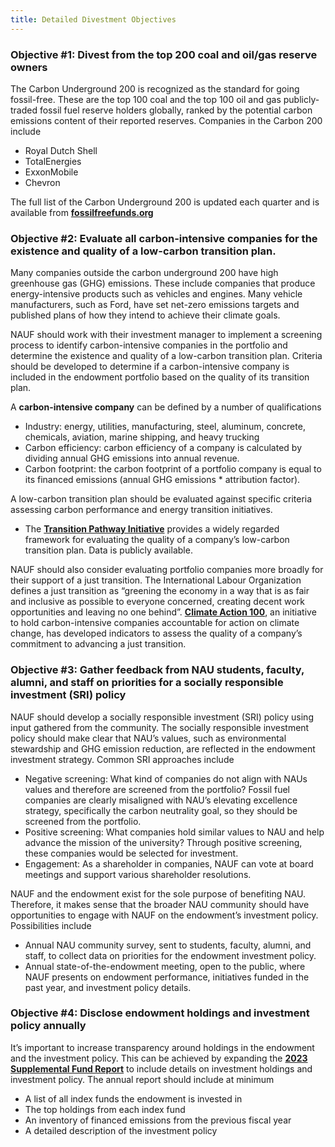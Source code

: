 ```yaml
---
title: Detailed Divestment Objectives
---
```


### Objective #1: Divest from the top 200 coal and oil/gas reserve owners

The Carbon Underground 200 is recognized as the standard for going fossil-free. These are the top 100 coal and the top 100 oil and gas publicly-traded fossil fuel reserve holders globally, ranked by the potential carbon emissions content of their reported reserves. Companies in the Carbon 200 include

* Royal Dutch Shell 
* TotalEnergies
* ExxonMobile
* Chevron

The full list of the Carbon Underground 200 is updated each quarter and is available from
<a href="https://fossilfreefunds.org/" target="_blank"><b>fossilfreefunds.org</b></a>

### Objective #2: Evaluate all carbon-intensive companies for the existence and quality of a low-carbon transition plan.

Many companies outside the carbon underground 200 have high greenhouse gas (GHG) emissions. These include companies that produce energy-intensive products such as vehicles and engines. Many vehicle manufacturers, such as Ford, have set net-zero emissions targets and published plans of how they intend to achieve their climate goals.

NAUF should work with their investment manager to implement a screening process to identify carbon-intensive companies in the portfolio and determine the existence and quality of a low-carbon transition plan. Criteria should be developed to determine if a carbon-intensive company is included in the endowment portfolio based on the quality of its transition plan. 

A **carbon-intensive company** can be defined by a number of qualifications
* Industry: energy, utilities, manufacturing, steel, aluminum, concrete, chemicals, aviation, marine shipping, and heavy trucking
* Carbon efficiency: carbon efficiency of a company is calculated by dividing annual GHG emissions into annual revenue. 
* Carbon footprint: the carbon footprint of a portfolio company is equal to its financed emissions (annual GHG emissions * attribution factor).

A low-carbon transition plan should be evaluated against specific criteria assessing carbon performance and energy transition initiatives. 
* The <a href="https://www.transitionpathwayinitiative.org/" target="_blank"><b>Transition Pathway Initiative</b></a> provides a widely regarded framework for evaluating the quality of a company’s low-carbon transition plan. Data is publicly available. 

NAUF should also consider evaluating portfolio companies more broadly for their support of a just transition. The International Labour Organization defines a just transition as “greening the economy in a way that is as fair and inclusive as possible to everyone concerned, creating decent work opportunities and leaving no one behind”. <a href="https://www.climateaction100.org/net-zero-company-benchmark/methodology/" target="_blank"><b>Climate Action 100</b></a>, an initiative to hold carbon-intensive companies accountable for action on climate change, has developed indicators to assess the quality of a company’s commitment to advancing a just transition. 


### Objective #3: Gather feedback from NAU students, faculty, alumni, and staff on priorities for a socially responsible investment (SRI) policy

NAUF should develop a socially responsible investment (SRI) policy using input gathered from the community. The socially responsible investment policy should make clear that NAU’s values, such as environmental stewardship and GHG emission reduction, are reflected in the endowment investment strategy. Common SRI approaches include 
* Negative screening: What kind of companies do not align with NAUs values and therefore are screened from the portfolio? Fossil fuel companies are clearly misaligned with NAU’s elevating excellence strategy, specifically the carbon neutrality goal, so they should be screened from the portfolio. 
* Positive screening: What companies hold similar values to NAU and help advance the mission of the university? Through positive screening, these companies would be selected for investment. 
* Engagement: As a shareholder in companies, NAUF can vote at board meetings and support various shareholder resolutions.

NAUF and the endowment exist for the sole purpose of benefiting NAU. Therefore, it makes sense that the broader NAU community should have opportunities to engage with NAUF on the endowment’s investment policy. Possibilities include
* Annual NAU community survey, sent to students, faculty, alumni, and staff, to collect data on priorities for the endowment investment policy. 
* Annual state-of-the-endowment meeting, open to the public, where NAUF presents on endowment performance, initiatives funded in the past year, and investment policy details.

### Objective #4: Disclose endowment holdings and investment policy annually

It’s important to increase transparency around holdings in the endowment and the investment policy. This can be achieved by expanding the <a href="https://www.foundationnau.org/s/1898/images/gid2/editor_documents/fnd_fy23_endowment_report_final.pdf?gid=2&pgid=61" target="_blank"><b>2023 Supplemental Fund Report</b></a> to include details on investment holdings and investment policy. The annual report should include at minimum 
* A list of all index funds the endowment is invested in 
* The top holdings from each index fund 
* An inventory of financed emissions from the previous fiscal year 
* A detailed description of the investment policy